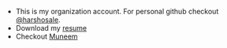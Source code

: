 
- This is my organization account. For personal github checkout [@harshosale](https://github.com/harshosale).
- Download my [resume](https://github.com/HarshadBhosale/HarshadBhosale/files/14033091/resume_.pdf)
- Checkout [Muneem](https://muneem-six.vercel.app/)
